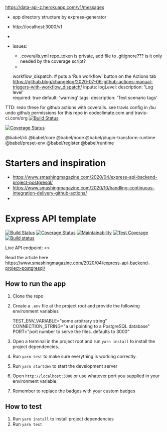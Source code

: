 
https://data-api-z.herokuapp.com/v1/messages


* app directory structure by express-generator
* http://localhost:3000/v1
* 
* issues: 
  * .coveralls.yml repo_token is private, add file to .gitignore??? is it only needed by the coverage script?
  * 

  workflow_dispatch: # puts a ‘Run workflow’ button on the Actions tab https://github.blog/changelog/2020-07-06-github-actions-manual-triggers-with-workflow_dispatch/
    inputs:
      logLevel:
        description: 'Log level'     
        required: true
        default: 'warning'
      tags:
        description: 'Test scenario tags'  

TTD: redo these for github actions with coveralls. see travis config in /bu
     undo github permissions for this repo in codeclimate.com and travis-ci.com/org
[![Build Status](https://travis-ci.com/mcdevv/data-api.svg?token=7fpWGwwX91xyrjXdL85A&branch=main)](https://travis-ci.com/mcdevv/data-api)

[![Coverage Status](https://coveralls.io/repos/github/mcdevv/data-api/badge.svg?branch=main)](https://coveralls.io/github/mcdevv/data-api?branch=main)

@babel/cli @babel/core @babel/node @babel/plugin-transform-runtime @babel/preset-env @babel/register @babel/runtime




# Starters and inspiration
* https://www.smashingmagazine.com/2020/04/express-api-backend-project-postgresql/
* https://www.smashingmagazine.com/2020/10/handling-continuous-integration-delivery-github-actions/
* 


# Express API template

[![Build Status](https://travis-ci.com/chidimo/Express-API-Template.svg?token=vRPqNDsj84fjiYCWzphq&branch=master)](https://travis-ci.com/chidimo/Express-API-Template)
[![Coverage Status](https://coveralls.io/repos/github/chidimo/Express-API-Template/badge.svg?branch=master)](https://coveralls.io/github/chidimo/Express-API-Template?branch=master)
[![Maintainability](https://api.codeclimate.com/v1/badges/b6cf857f9c2ff789743e/maintainability)](https://codeclimate.com/github/chidimo/Express-API-Template/maintainability)
[![Test Coverage](https://api.codeclimate.com/v1/badges/b6cf857f9c2ff789743e/test_coverage)](https://codeclimate.com/github/chidimo/Express-API-Template/test_coverage)
[![Build status](https://ci.appveyor.com/api/projects/status/h2uvmx9yft68k6b2?svg=true)](https://ci.appveyor.com/project/chidimo/express-api-template)

Live API endpoint: <>

Read the article here <https://www.smashingmagazine.com/2020/04/express-api-backend-project-postgresql/>

## How to run the app

1. Clone the repo
1. Create a `.env` file at the project root and provide the following environment variables

    TEST_ENV_VARIABLE="some arbitrary string"
    CONNECTION_STRING="a url pointing to a PostgreSQL database"
    PORT="port number to serve the files. defaults to 3000"

1. Open a terminal in the project root and run `yarn install` to install the project dependencies.
1. Run `yarn test` to make sure everything is working correctly.
1. Run `yarn startdev` to start the development server
1. Open `http://localhost:3000` or use whatever port you supplied in your environment variable.
1. Remember to replace the badges with your custom badges

## How to test

1. Run `yarn install` to install project dependencies
1. Run `yarn test`
